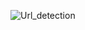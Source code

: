 ![Url_detection](https://github.com/prasanthsagarkottakota/urldetection/assets/36494897/50a8d913-71ed-459b-a1c4-40f9b8da65e5)

